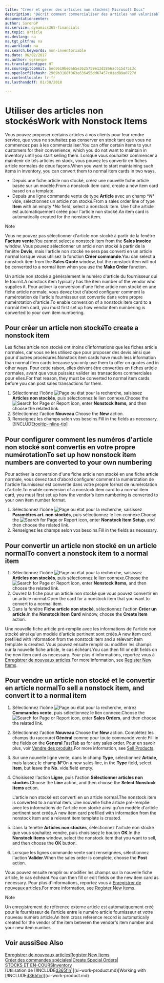 ```yaml
---
title: "Créer et gérer des articles non stockés| Microsoft Docs"
description: "Décrit comment commercialiser des articles non valorisable ou des articles qui ne sont pas mis à jour dans votre stock."
documentationcenter: 
author: SorenGP
ms.service: dynamics365-financials
ms.topic: article
ms.devlang: na
ms.tgt_pltfrm: na
ms.workload: na
ms.search.keywords: non-inventoriable
ms.date: 06/02/2017
ms.author: sgroespe
ms.translationtype: HT
ms.sourcegitcommit: bec0619be0a65e3625759e13d2866ac615d7513c
ms.openlocfilehash: 2969b3168f063e636455dd67457c01ed89a0727d
ms.contentlocale: fr-fr
ms.lasthandoff: 01/30/2018

---
```

# <a name="work-with-nonstock-items"></a><span data-ttu-id="ffed0-103">Utiliser des articles non stockés</span><span class="sxs-lookup"><span data-stu-id="ffed0-103">Work with Nonstock Items</span></span>
<span data-ttu-id="ffed0-104">Vous pouvez proposer certains articles à vos clients pour leur rendre service, que vous ne souhaitez pas conserver en stock tant que vous ne commencez pas à les commercialiser.</span><span class="sxs-lookup"><span data-stu-id="ffed0-104">You can offer certain items to your customers for their convenience, which you do not want to maintain in inventory until you start selling them.</span></span> <span data-ttu-id="ffed0-105">Lorsque vous souhaitez commencer à maintenir de tels articles en stock, vous pouvez les convertir en fiches article normales de deux façons.</span><span class="sxs-lookup"><span data-stu-id="ffed0-105">When you want to start maintaining such items in inventory, you can convert them to normal item cards in two ways.</span></span>

* <span data-ttu-id="ffed0-106">Depuis une fiche article non stocké, créez une nouvelle fiche article basée sur un modèle.</span><span class="sxs-lookup"><span data-stu-id="ffed0-106">From a nonstock item card, create a new item card based on a template.</span></span>
* <span data-ttu-id="ffed0-107">Depuis une ligne commande vente de type **Article** avec un champ \**N°* vide, sélectionnez un article non stocké.</span><span class="sxs-lookup"><span data-stu-id="ffed0-107">From a sales order line of type **Item** with an empty \**No* field, select a nonstock item.</span></span> <span data-ttu-id="ffed0-108">Une fiche article est automatiquement créée pour l'article non stocké.</span><span class="sxs-lookup"><span data-stu-id="ffed0-108">An item card is automatically created for the nonstock item.</span></span>

> [!NOTE]  
>   <span data-ttu-id="ffed0-109">Vous ne pouvez pas sélectionner d'article non stocké à partir de la fenêtre **Facture vente**.</span><span class="sxs-lookup"><span data-stu-id="ffed0-109">You cannot select a nonstock item from the **Sales Invoice** window.</span></span> <span data-ttu-id="ffed0-110">Vous pouvez sélectionner un article non stocké à partir de la fenêtre **Devis**, mais l'article non stocké ne sera pas converti en un article normal lorsque vous utilisez la fonction **Créer commande**.</span><span class="sxs-lookup"><span data-stu-id="ffed0-110">You can select a nonstock item from the **Sales Quote** window, but the nonstock item will not be converted to a normal item when you use the **Make Order** function.</span></span>

<span data-ttu-id="ffed0-111">Un article non stocké a généralement le numéro d'article du fournisseur qui le fournit.</span><span class="sxs-lookup"><span data-stu-id="ffed0-111">A nonstock item typically has the item number of the vendor who supplies it.</span></span> <span data-ttu-id="ffed0-112">Pour activer la conversion d'une fiche article non stocké en une fiche article normale, vous devez tout d'abord configurer comment la numérotation de l'article fournisseur est convertie dans votre propre numérotation d'article.</span><span class="sxs-lookup"><span data-stu-id="ffed0-112">To enable conversion of a nonstock item card to a normal item card, you must first set up how vendor item numbering is converted to your own item numbering.</span></span>   

## <a name="to-create-a-nonstock-item"></a><span data-ttu-id="ffed0-113">Pour créer un article non stocké</span><span class="sxs-lookup"><span data-stu-id="ffed0-113">To create a nonstock item</span></span>
<span data-ttu-id="ffed0-114">Les fiches article non stocké ont moins d'informations que les fiches article normales, car vous ne les utilisez que pour proposer des devis ainsi que pour d'autres procédures.</span><span class="sxs-lookup"><span data-stu-id="ffed0-114">Nonstock item cards have much less information than normal item cards because you only use them to offer on quotes and in other ways.</span></span> <span data-ttu-id="ffed0-115">Pour cette raison, elles doivent être converties en fiches article normales, avant que vous puissiez valider les transactions commerciales pour elles.</span><span class="sxs-lookup"><span data-stu-id="ffed0-115">For that reason, they must be converted to normal item cards before you can post sales transactions for them.</span></span>

1. <span data-ttu-id="ffed0-116">Sélectionnez l'icône ![Page ou état pour la recherche](media/ui-search/search_small.png "Page ou état pour la recherche"), saisissez **Articles non stockés**, puis sélectionnez le lien connexe.</span><span class="sxs-lookup"><span data-stu-id="ffed0-116">Choose the ![Search for Page or Report](media/ui-search/search_small.png "Search for Page or Report icon") icon, enter **Nonstock Items**, and then choose the related link.</span></span>
2. <span data-ttu-id="ffed0-117">Sélectionnez l'action **Nouveau**.</span><span class="sxs-lookup"><span data-stu-id="ffed0-117">Choose the **New** action.</span></span>
3. <span data-ttu-id="ffed0-118">Renseignez les champs selon vos besoins.</span><span class="sxs-lookup"><span data-stu-id="ffed0-118">Fill in the fields as necessary.</span></span> [!INCLUDE[tooltip-inline-tip](includes/tooltip-inline-tip_md.md)]

## <a name="to-set-up-how-nonstock-item-numbers-are-converted-to-your-own-numbering"></a><span data-ttu-id="ffed0-119">Pour configurer comment les numéros d'article non stocké sont convertis en votre propre numérotation</span><span class="sxs-lookup"><span data-stu-id="ffed0-119">To set up how nonstock item numbers are converted to your own numbering</span></span>
<span data-ttu-id="ffed0-120">Pour activer la conversion d'une fiche article non stocké en une fiche article normale, vous devez tout d'abord configurer comment la numérotation de l'article fournisseur est convertie dans votre propre format de numérotation d'article.</span><span class="sxs-lookup"><span data-stu-id="ffed0-120">To enable conversion of a nonstock item card to a normal item card, you must first set up how the vendor's item numbering is converted to your own item number format.</span></span>

1. <span data-ttu-id="ffed0-121">Sélectionnez l'icône ![Page ou état pour la recherche](media/ui-search/search_small.png "Page ou état pour la recherche"), saisissez **Paramètres art. non stockés**, puis sélectionnez le lien connexe.</span><span class="sxs-lookup"><span data-stu-id="ffed0-121">Choose the ![Search for Page or Report](media/ui-search/search_small.png "Search for Page or Report icon") icon, enter **Nonstock Item Setup**, and then choose the related link.</span></span>
2. <span data-ttu-id="ffed0-122">Renseignez les champs selon vos besoins.</span><span class="sxs-lookup"><span data-stu-id="ffed0-122">Fill in the fields as necessary.</span></span>

## <a name="to-convert-a-nonstock-item-to-a-normal-item"></a><span data-ttu-id="ffed0-123">Pour convertir un article non stocké en un article normal</span><span class="sxs-lookup"><span data-stu-id="ffed0-123">To convert a nonstock item to a normal item</span></span>
1. <span data-ttu-id="ffed0-124">Sélectionnez l'icône ![Page ou état pour la recherche](media/ui-search/search_small.png "Page ou état pour la recherche"), saisissez **Articles non stockés**, puis sélectionnez le lien connexe.</span><span class="sxs-lookup"><span data-stu-id="ffed0-124">Choose the ![Search for Page or Report](media/ui-search/search_small.png "Search for Page or Report icon") icon, enter **Nonstock Items**, and then choose the related link.</span></span>
2. <span data-ttu-id="ffed0-125">Ouvrez la fiche pour un article non stocké que vous pouvez convertir en un article normal.</span><span class="sxs-lookup"><span data-stu-id="ffed0-125">Open the card for a nonstock item that you want to convert to a normal item.</span></span>
3. <span data-ttu-id="ffed0-126">Dans la fenêtre **Fiche article non stocké**, sélectionnez l'action **Créer un article**.</span><span class="sxs-lookup"><span data-stu-id="ffed0-126">In the **Nonstock Item Card** window, choose the **Create Item** action.</span></span>

<span data-ttu-id="ffed0-127">Une nouvelle fiche article pré-remplie avec les informations de l'article non stocké ainsi qu'un modèle d'article pertinent sont créés.</span><span class="sxs-lookup"><span data-stu-id="ffed0-127">A new item card prefilled with information from the nonstock item and a relevant item template is created.</span></span> <span data-ttu-id="ffed0-128">Vous pouvez ensuite remplir ou modifier les champs sur la nouvelle fiche article, le cas échéant.</span><span class="sxs-lookup"><span data-stu-id="ffed0-128">You can then fill or edit fields on the new item card as necessary.</span></span> <span data-ttu-id="ffed0-129">Pour plus d'informations, reportez vous à [Enregistrer de nouveaux articles](inventory-how-register-new-items.md).</span><span class="sxs-lookup"><span data-stu-id="ffed0-129">For more information, see [Register New Items](inventory-how-register-new-items.md).</span></span>

## <a name="to-sell-a-nonstock-item-and-convert-it-to-a-normal-item"></a><span data-ttu-id="ffed0-130">Pour vendre un article non stocké et le convertir en article normal</span><span class="sxs-lookup"><span data-stu-id="ffed0-130">To sell a nonstock item, and convert it to a normal item</span></span>
1. <span data-ttu-id="ffed0-131">Sélectionnez l'icône ![Page ou état pour la recherche](media/ui-search/search_small.png "Page ou état pour la recherche"), entrez **Commandes vente**, puis sélectionnez le lien connexe.</span><span class="sxs-lookup"><span data-stu-id="ffed0-131">Choose the ![Search for Page or Report](media/ui-search/search_small.png "Search for Page or Report icon") icon, enter **Sales Orders**, and then choose the related link.</span></span>
2. <span data-ttu-id="ffed0-132">Sélectionnez l'action **Nouveau**.</span><span class="sxs-lookup"><span data-stu-id="ffed0-132">Choose the **New** action.</span></span> <span data-ttu-id="ffed0-133">Complétez les champs du raccourci **Général** comme pour toute commande vente.</span><span class="sxs-lookup"><span data-stu-id="ffed0-133">Fill in the fields on the **General** FastTab as for any sales order.</span></span> <span data-ttu-id="ffed0-134">Pour en savoir plus, voir [Vendre des produits](sales-how-sell-products.md).</span><span class="sxs-lookup"><span data-stu-id="ffed0-134">For more information, see [Sell Products](sales-how-sell-products.md).</span></span>
3. <span data-ttu-id="ffed0-135">Sur une nouvelle ligne vente, dans le champ **Type**, sélectionnez **Article**, mais laissez le champ **N°**</span><span class="sxs-lookup"><span data-stu-id="ffed0-135">On a new sales line, in the **Type** field, select **Item**, but leave the **No.**</span></span> <span data-ttu-id="ffed0-136">vide.</span><span class="sxs-lookup"><span data-stu-id="ffed0-136">field empty.</span></span>
4. <span data-ttu-id="ffed0-137">Choisissez l'action **Ligne**, puis l'action **Sélectionner articles non stockés**.</span><span class="sxs-lookup"><span data-stu-id="ffed0-137">Choose the **Line** action, and then choose the **Select Nonstock Items** action.</span></span>

    <span data-ttu-id="ffed0-138">L'article non stocké est converti en un article normal.</span><span class="sxs-lookup"><span data-stu-id="ffed0-138">The nonstock item is converted to a normal item.</span></span> <span data-ttu-id="ffed0-139">Une nouvelle fiche article pré-remplie avec les informations de l'article non stocké ainsi qu'un modèle d'article pertinent sont créés.</span><span class="sxs-lookup"><span data-stu-id="ffed0-139">A new item card prefilled with information from the nonstock item and a relevant item template is created.</span></span>
5. <span data-ttu-id="ffed0-140">Dans la fenêtre **Articles non stockés**, sélectionnez l'article non stocké que vous souhaitez vendre, puis choisissez le bouton **OK**.</span><span class="sxs-lookup"><span data-stu-id="ffed0-140">In the **Nonstock Items** window, select the nonstock item that you want to sell, and then choose the **OK** button.</span></span>
6. <span data-ttu-id="ffed0-141">Lorsque les lignes commande vente sont renseignées, sélectionnez l'action **Valider**.</span><span class="sxs-lookup"><span data-stu-id="ffed0-141">When the sales order is complete, choose the **Post** action.</span></span>

<span data-ttu-id="ffed0-142">Vous pouvez ensuite remplir ou modifier les champs sur la nouvelle fiche article, le cas échéant.</span><span class="sxs-lookup"><span data-stu-id="ffed0-142">You can then fill or edit fields on the new item card as necessary.</span></span> <span data-ttu-id="ffed0-143">Pour plus d'informations, reportez vous à [Enregistrer de nouveaux articles](inventory-how-register-new-items.md).</span><span class="sxs-lookup"><span data-stu-id="ffed0-143">For more information, see [Register New Items](inventory-how-register-new-items.md).</span></span>

> [!NOTE]  
>   <span data-ttu-id="ffed0-144">Un enregistrement de référence externe article est automatiquement créé pour le fournisseur de l'article entre le numéro article fournisseur et votre nouveau numéro article.</span><span class="sxs-lookup"><span data-stu-id="ffed0-144">An Item cross reference record is automatically created for the vendor of the item between the vendor's item number and your new item number.</span></span>

## <a name="see-also"></a><span data-ttu-id="ffed0-145">Voir aussi</span><span class="sxs-lookup"><span data-stu-id="ffed0-145">See Also</span></span>
[<span data-ttu-id="ffed0-146">Enregistrer de nouveaux articles</span><span class="sxs-lookup"><span data-stu-id="ffed0-146">Register New Items</span></span>](inventory-how-register-new-items.md)  
<span data-ttu-id="ffed0-147">[Créer des commandes spéciales](sales-how-to-create-special-orders.md)|</span><span class="sxs-lookup"><span data-stu-id="ffed0-147">[Create Special Orders](sales-how-to-create-special-orders.md)|</span></span>  
[<span data-ttu-id="ffed0-148">STOCKS ET EN-COURS</span><span class="sxs-lookup"><span data-stu-id="ffed0-148">Inventory</span></span>](inventory-manage-inventory.md)  
<span data-ttu-id="ffed0-149">[Utilisation de [!INCLUDE[d365fin](includes/d365fin_md.md)]](ui-work-product.md)</span><span class="sxs-lookup"><span data-stu-id="ffed0-149">[Working with [!INCLUDE[d365fin](includes/d365fin_md.md)]](ui-work-product.md)</span></span>

